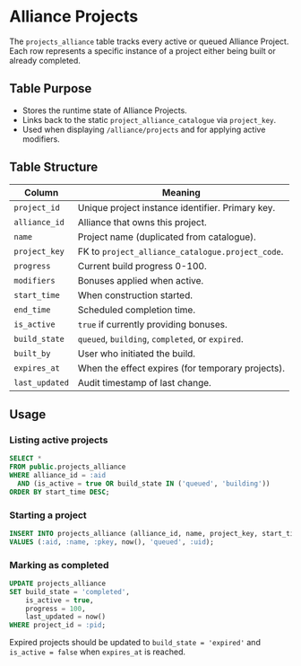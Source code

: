 # Alliance Projects

The `projects_alliance` table tracks every active or queued Alliance Project. Each row represents a specific instance of a project either being built or already completed.

## Table Purpose

* Stores the runtime state of Alliance Projects.
* Links back to the static `project_alliance_catalogue` via `project_key`.
* Used when displaying `/alliance/projects` and for applying active modifiers.

## Table Structure

| Column | Meaning |
| --- | --- |
| `project_id` | Unique project instance identifier. Primary key. |
| `alliance_id` | Alliance that owns this project. |
| `name` | Project name (duplicated from catalogue). |
| `project_key` | FK to `project_alliance_catalogue.project_code`. |
| `progress` | Current build progress 0-100. |
| `modifiers` | Bonuses applied when active. |
| `start_time` | When construction started. |
| `end_time` | Scheduled completion time. |
| `is_active` | `true` if currently providing bonuses. |
| `build_state` | `queued`, `building`, `completed`, or `expired`. |
| `built_by` | User who initiated the build. |
| `expires_at` | When the effect expires (for temporary projects). |
| `last_updated` | Audit timestamp of last change. |

## Usage

### Listing active projects

```sql
SELECT *
FROM public.projects_alliance
WHERE alliance_id = :aid
  AND (is_active = true OR build_state IN ('queued', 'building'))
ORDER BY start_time DESC;
```

### Starting a project

```sql
INSERT INTO projects_alliance (alliance_id, name, project_key, start_time, build_state, built_by)
VALUES (:aid, :name, :pkey, now(), 'queued', :uid);
```

### Marking as completed

```sql
UPDATE projects_alliance
SET build_state = 'completed',
    is_active = true,
    progress = 100,
    last_updated = now()
WHERE project_id = :pid;
```

Expired projects should be updated to `build_state = 'expired'` and `is_active = false` when `expires_at` is reached.
